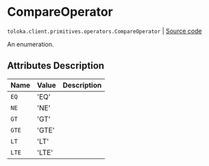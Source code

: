 # CompareOperator
`toloka.client.primitives.operators.CompareOperator` | [Source code](https://github.com/Toloka/toloka-kit/blob/v0.1.25/src/client/primitives/operators.py#L21)

An enumeration.

## Attributes Description

| Name | Value | Description |
| :------| :-----------| :----------| 
`EQ`|'EQ'|<p></p>
`NE`|'NE'|<p></p>
`GT`|'GT'|<p></p>
`GTE`|'GTE'|<p></p>
`LT`|'LT'|<p></p>
`LTE`|'LTE'|<p></p>
